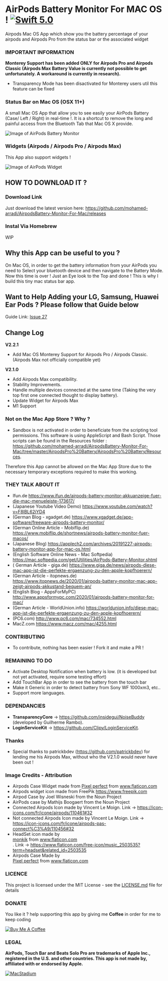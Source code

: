 
# AirPods Battery Monitor For MAC OS ! [![Swift 5.0](https://img.shields.io/badge/Swift-5.0-orange.svg?style=flat)](https://swift.org/)

Airpods Mac OS App which show you the battery percentage of your airpods and Airpods Pro from the status bar or the associated widget

### IMPORTANT INFORMATION ###

**Monterey Support has been added ONLY for Airpods Pro and Airpods Classic (Airpods Max Battery Value is currently not possible to get unfortunately. A workaround is currently in research).**
- Transparency Mode has been disactivated for Monterey users util this feature can be fixed

### Status Bar on Mac OS (OSX 11+) ###

A small Mac OS App that allow you to see easily your AirPods Battery (Case/ Left / Right) in real-time !. It is a shortcut to remove the long and painful access from the Bluetooth Tab that Mac OS X provide.

![Image of AirPods Battery Monitor](/images/airpods-connected-min.jpg)

### Widgets (Airpods / Airpods Pro / Airpods Max) ###

This App also support widgets ! 

![Image of AirPods Widget](/images/Airpods-Max-Pro-Widget.png)

## HOW TO DOWNLOAD IT ?

### Download Link ###

Just download the latest version here: https://github.com/mohamed-arradi/AirpodsBattery-Monitor-For-Mac/releases

### Instal Via Homebrew ###

WIP

## Why this App can be useful to you ? ##

On Mac OS, in order to get the battery information from your AirPods you need to Select your bluetooth device and then navigate to the Battery Mode. Now this time is over ! Just an Eye look to the Top and done !
This is why I build this tiny mac status bar app.

## Want to Help Adding your LG, Samsung, Huawei Ear Pods ? Please follow that Guide below ##

Guide Link: [Issue 27](https://github.com/mohamed-arradi/AirpodsBattery-Monitor-For-Mac/issues/27)

## Change Log  ##

**V2.2.1**

- Add Mac OS Monterey Support for Airpods Pro / Airpods Classic. (Airpods Max not officially compatible yet)

**V2.1.0**

- Add Airpods Max compatibility.
- Stability Improvements.
- Handle multiple devices connected at the same time (Taking the very top first one connected thought to display battery).
- Update Widget for Airpods Max
- M1 Support

### Not on the Mac App Store ? Why ? ###

- Sandbox is not activated in order to beneficiate from the scripting tool permissions. This software is using AppleScript and Bash Script. Those scripts can be found in the Resources folder : https://github.com/mohamed-arradi/AirpodsBattery-Monitor-For-Mac/tree/master/AirpodsPro%20Battery/AirpodsPro%20Battery/Resources.

Therefore this App cannot be allowed on the Mac App Store due to the necessary temporary exceptions required to make this working.

### THEY TALK ABOUT IT ###
-  Ifun.de https://www.ifun.de/airpods-battery-monitor-akkuanzeige-fuer-die-mac-menueleiste-173617/
- (Japanese Youtube Video Demo) https://www.youtube.com/watch?v=F8lBL62iYD4 
- (German Blog - xgadget.de) https://www.xgadget.de/app-software/freeware-airpods-battery-monitor/
- (German Online Article - Mobiflip.de) https://www.mobiflip.de/shortnews/airpods-battery-monitor-fuer-macos/
- (Japanese Blog) https://applech2.com/archives/20191227-airpods-battery-monitor-app-for-mac-os.html
- (English Software Online News - Mac Softpedia) https://mac.softpedia.com/get/Utilities/AirPods-Battery-Monitor.shtml
- ( German Article - giga.de) https://www.giga.de/news/airpods-diese-mac-app-ist-die-perfekte-ergaenzung-zu-den-apple-kopfhoerern/
- (German Article - itopnews.de) https://www.itopnews.de/2020/01/airpods-battery-monitor-mac-app-zeigt-airpods-akkustand-bequem-an/
- (English Blog - AppsForMyPC) http://www.appsformypc.com/2020/01/airpods-battery-monitor-for-mac/
- (German Article - WorldUnion.info) https://worldunion.info/diese-mac-app-ist-die-perfekte-ergaenzung-zu-den-apple-kopfhoerern/
-  (PC6.com) http://www.pc6.com/mac/734552.html
-  MacZ.com https://www.macz.com/mac/4255.html

### CONTRIBUTING ###

- To contribute, nothing has been easier ! Fork it and make a PR !

### REMAINING TO DO ###

- Activate Desktop Notification when battery is low. (it is developed but not yet activated, require some testing effort)
- Add TouchBar App in order to see the battery from the touch bar
- Make it Generic in order to detect battery from Sony WF 1000xm3, etc..
- Support more languages.

### DEPENDANCIES ###

- **TransparencyCore** -> https://github.com/insidegui/NoiseBuddy (developed by Guilherme Rambo).
- **LoginServiceKit** -> https://github.com/Clipy/LoginServiceKit.

### Thanks ###

- Special thanks to patrickbdev (https://github.com/patrickbdev) for lending me his Airpods Max, without who the V2.1.0 would never have been out ! 

### Image Credits - Attribution ###

- Airpods Case Widget made from <a href="https://icon54.com/" title="Pixel perfect">Pixel perfect</a> from <a href="https://www.flaticon.com/" title="Flaticon">www.flaticon.com</a>
- Airpods widget icon made from FreePik https://www.freepik.com
- Airpod Case by Joel Wisneski from the Noun Project
- AirPods case by Mathijs Boogaert from the Noun Project
- Connected Airpods Icon made by Vincent Le Moign. Link -> https://icon-icons.com/fr/icone/airpods/110461#32
- Not connected Airpods Icon made by Vincent Le Moign. Link ->  https://icon-icons.com/fr/icone/airpods-pas-connect%C3%A9/110456#32
- HeadSet icon made by <div><a href="https://www.flaticon.com/authors/monkik" title="monkik">monkik</a> from <a href="https://www.flaticon.com/" title="Flaticon">www.flaticon.com</a></div>. Link -> https://www.flaticon.com/free-icon/music_2503535?term=headset&related_id=2503535
- Airpods Case Made by <div><a href="https://icon54.com/" title="Pixel perfect">Pixel perfect</a> from <a href="https://www.flaticon.com/" title="Flaticon">www.flaticon.com</a></div>

### LICENCE ###

This project is licensed under the MIT License - see the [LICENSE.md](LICENSE.md) file for details

### DONATE ###

You like it ? help supporting this app by giving me **Coffee** in order for me to keep coding

[![Buy Me A Coffee](https://www.buymeacoffee.com/assets/img/custom_images/orange_img.png)](https://www.buymeacoffee.com/momolette)

### LEGAL ###

**AirPods, Touch Bar and Beats Solo Pro are trademarks of Apple Inc., registered in the U.S. and other countries. This app is not made by, affiliated with or endorsed by Apple.**

[![MacStadium](/images/macstadium.png)](https://www.macstadium.com/opensource-members)
